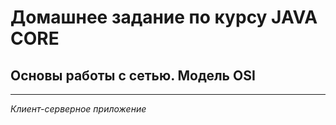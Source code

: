 # Домашнее задание по курсу JAVA CORE
## Основы работы с сетью. Модель OSI
***
*Клиент-серверное приложение*
